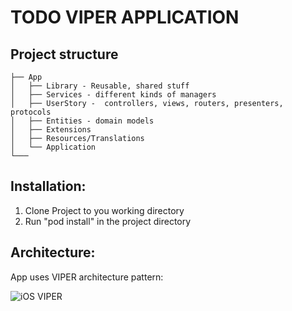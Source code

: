 # TODO VIPER APPLICATION
## Project structure
```
├── App
│   ├── Library - Reusable, shared stuff
│   ├── Services - different kinds of managers
│   ├── UserStory -  controllers, views, routers, presenters, protocols
│   ├── Entities - domain models
│   ├── Extensions
│   ├── Resources/Translations
│   └── Application 
└───
```
## Installation:
1. Clone Project to you working directory
2. Run "pod install" in the project directory

## Architecture:
App uses VIPER architecture pattern:

![iOS VIPER](http://alex.cybers.pro/img_viper_001.jpg)
